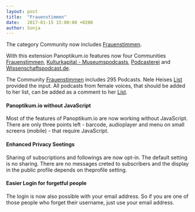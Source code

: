 ```yaml
---
layout: post
title:  "Frauenstimmen"
date:   2017-01-15 15:00:00 +0200
author: Sonja
---
```


The category Community now includes [Frauenstimmen](https://panoptikum.io/categories/142).

With this extension Panoptikum.io features now four Communities [Frauenstimmen](https://panoptikum.io/categories/142), [Kulturkapital - Museumspodcasts](https://panoptikum.io/categories/113), [Podcasterei](https://panoptikum.io/categories/115) and [Wissenschaftspodcast.de](https://panoptikum.io/categories/106).

The Community [Frauenstimmen](https://panoptikum.io/categories/142) includes 295 Podcasts. Nele Heises  [List](https://docs.google.com/spreadsheets/d/1GZSUxqcLiACs94UqeDDB6t07VtvodwGqt9rMaoKsB10/edit#gid=0) provided the input. All podcasts from female voices, that should be added to her list, can be added as a comment to her [List](https://docs.google.com/spreadsheets/d/1GZSUxqcLiACs94UqeDDB6t07VtvodwGqt9rMaoKsB10/edit#gid=0).

#### Panoptikum.io without JavaScript
Most of the features of Panoptikum.io are now working without JavaScript. There are only three points left - barcode, audioplayer and menu on small screens (mobile) - that require JavaScript.

#### Enhanced Privacy Seetings
Sharing of subscriptions and followings are now opt-in. The default setting is no sharing. There are no messages creted to subscribers and the display in the public profile depends on theprofile setting.

#### Easier Login for forgetful people
The login is now also possible with your email address. So if you are one of those people who forget their username, just use your email address.
